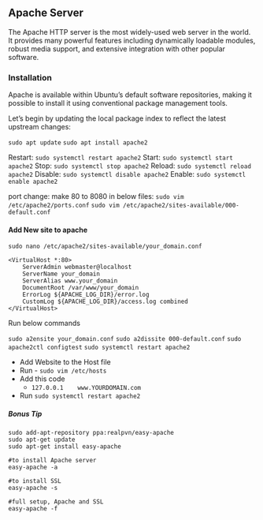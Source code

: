 
## Apache Server
The Apache HTTP server is the most widely-used web server in the world. It provides many powerful features including dynamically loadable modules, robust media support, and extensive integration with other popular software.

### Installation
Apache is available within Ubuntu’s default software repositories, making it possible to install it using conventional package management tools.

Let’s begin by updating the local package index to reflect the latest upstream changes:

`sudo apt update`
`sudo apt install apache2`



Restart: `sudo systemctl restart apache2`
Start: `sudo systemctl start apache2`
Stop: `sudo systemctl stop apache2`
Reload: `sudo systemctl reload apache2`
Disable: `sudo systemctl disable apache2`
Enable: `sudo systemctl enable apache2`

port change: 
make 80 to 8080 in below files:
`sudo vim /etc/apache2/ports.conf`
`sudo vim /etc/apache2/sites-available/000-default.conf`

####  Add New site to apache
`sudo nano /etc/apache2/sites-available/your_domain.conf`

```
<VirtualHost *:80>
    ServerAdmin webmaster@localhost
    ServerName your_domain
    ServerAlias www.your_domain
    DocumentRoot /var/www/your_domain
    ErrorLog ${APACHE_LOG_DIR}/error.log
    CustomLog ${APACHE_LOG_DIR}/access.log combined
</VirtualHost>
```
Run below commands

`sudo a2ensite your_domain.conf`
`sudo a2dissite 000-default.conf`
`sudo apache2ctl configtest`
`sudo systemctl restart apache2`

- Add Website to the Host file
- Run - `sudo vim /etc/hosts`
- Add this code
    - `127.0.0.1    www.YOURDOMAIN.com`
- Run `sudo systemctl restart apache2`


##### Bonus Tip

```
sudo add-apt-repository ppa:realpvn/easy-apache
sudo apt-get update
sudo apt-get install easy-apache

#to install Apache server
easy-apache -a

#to install SSL
easy-apache -s

#full setup, Apache and SSL
easy-apache -f

```
